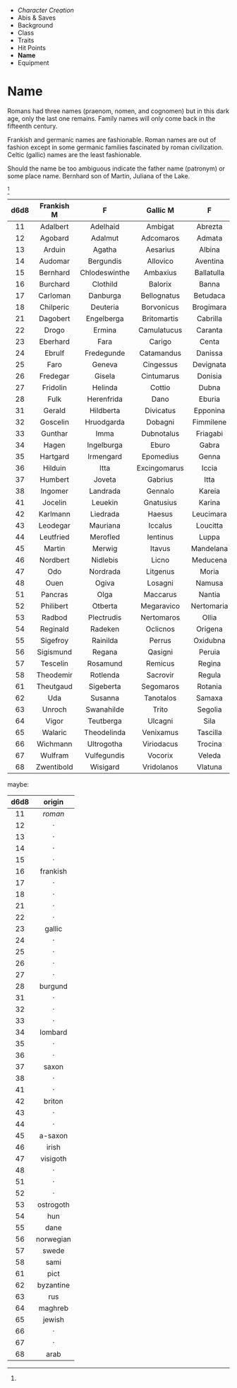 
<!-- .margin.compass -->
* _Character Creation_
* Abis & Saves
* Background
* Class
* Traits
* Hit Points
* **Name**
* Equipment


# Name

Romans had three names (praenom, nomen, and cognomen) but in this dark age, only the last one remains. Family names will only come back in the fifteenth century.

Frankish and germanic names are fashionable. Roman names are out of fashion except in some germanic families fascinated by roman civilization. Celtic (gallic) names are the least fashionable.

Should the name be too ambiguous indicate the father name (patronym) or some place name. Bernhard son of Martin, Juliana of the Lake.

[^1]

| d6d8 | Frankish M | F | Gallic M | F | Roman M | F |
|:----:|:----------:|:-:|:--------:|:-:|:-------:|:-:|
| 11 | Adalbert | Adelhaid | Ambigat | Abrezta | Aetius | Aemilia |
| 12 | Agobard | Adalmut | Adcomaros | Admata | Aemilius | Amanda |
| 13 | Arduin | Agatha | Aesarius | Albina | Antonius | Aquillia |
| 14 | Audomar | Bergundis | Allovico | Aventina | Appius | Aurelia |
| 15 | Bernhard | Chlodeswinthe | Ambaxius | Ballatulla | Armenius | Barbatia |
| 16 | Burchard | Clothild | Balorix | Banna | Augustus | Bella |
| 17 | Carloman | Danburga | Bellognatus | Betudaca | Aulus | Caecilia |
| 18 | Chilperic | Deuteria | Borvonicus | Brogimara | Caelus | Caesonia |
| 21 | Dagobert | Engelberga | Britomartis | Cabrilla | Caius | Calpurnia |
| 22 | Drogo | Ermina | Camulatucus | Caranta | Calpurnius | Camilia |
| 23 | Eberhard | Fara | Carigo | Centa | Camillus | Dillia |
| 24 | Ebrulf | Fredegunde | Catamandus | Danissa | Cassius | Domitia |
| 25 | Faro | Geneva | Cingessus | Devignata | Castorius | Drusilla |
| 26 | Fredegar | Gisela | Cintumarus | Donisia | Cnaeus | Eboria |
| 27 | Fridolin | Helinda | Cottio | Dubna | Decimus | Egnatia |
| 28 | Fulk | Herenfrida | Dano | Eburia | Drusus | Ennia |
| 31 | Gerald | Hildberta | Divicatus | Epponina | Eborius | Fabiana |
| 32 | Goscelin | Hruodgarda | Dobagni | Fimmilene | Eugenus | Festa |
| 33 | Gunthar | Imma | Dubnotalus | Friagabi | Fabius | Flavia |
| 34 | Hagen | Ingelburga | Eburo | Gabra | Falco | Florentia |
| 35 | Hartgard | Irmengard | Epomedius | Genna | Faustus | Galeria |
| 36 | Hilduin | Itta | Excingomarus | Iccia | Felix | Gemella |
| 37 | Humbert | Joveta | Gabrius | Itta | Flavius | Germanica |
| 38 | Ingomer | Landrada | Gennalo | Kareia | Gallus | Helvetia |
| 41 | Jocelin | Leuekin | Gnatusius | Karina | Germanicus | Hortensa |
| 42 | Karlmann | Liedrada | Haesus | Leucimara | Julianus | Icilia |
| 43 | Leodegar | Mauriana | Iccalus | Loucitta | Livius | Iovia |
| 44 | Leutfried | Merofled | Ientinus | Luppa | Longinius | Julia |
| 45 | Martin | Merwig | Itavus | Mandelana | Lucius | Laetoria |
| 46 | Nordbert | Nidlebis | Licno | Meducena | Marcellus | Lentula |
| 47 | Odo | Nordrada | Litgenus | Moria | Marcus | Lucilia |
| 48 | Ouen | Ogiva | Losagni | Namusa | Munatius | Lucretia |
| 51 | Pancras | Olga | Maccarus | Nantia | Maximus | Marcia |
| 52 | Philibert | Otberta | Megaravico | Nertomaria | Numerius | Nepia |
| 53 | Radbod | Plectrudis | Nertomaros | Ollia | Octavianus | Octavia |
| 54 | Reginald | Radeken | Oclicnos | Origena | Paulus | Orania |
| 55 | Sigefroy | Rainilda | Perrus | Oxidubna | Primus | Orissa |
| 56 | Sigismund | Regana | Qasigni | Peruia | Publius | Plautia |
| 57 | Tescelin | Rosamund | Remicus | Regina | Quintus | Pompeia |
| 58 | Theodemir | Rotlenda | Sacrovir | Regula | Secundus | Quinctia |
| 61 | Theutgaud | Sigeberta | Segomaros | Rotania | Sempronius | Quintiliana |
| 62 | Uda | Susanna | Tanotalos | Samaxa | Septimus | Romana |
| 63 | Unroch | Swanahilde | Trito | Segolia | Sextus | Rusonia |
| 64 | Vigor | Teutberga | Ulcagni | Sila | Tertius | Scribonia |
| 65 | Walaric | Theodelinda | Venixamus | Tascilla | Tiberius | Tullia |
| 66 | Wichmann | Ultrogotha | Viriodacus | Trocina | Titus | Umbria |
| 67 | Wulfram | Vulfegundis | Vocorix | Veleda | Tullus | Valeria |
| 68 | Zwentibold | Wisigard | Vridolanos | Vlatuna | Valerius | Victorina |


[^1]:
  maybe:

  <!-- .social-class -->
  | d6d8 | origin     |
  |:----:|:----------:|
  |  11  | _roman_    |
  |  12  | ·          |
  |  13  | ·          |
  |  14  | ·          |
  |  15  | ·          |
  |  16  | frankish   |
  |  17  | ·          |
  |  18  | ·          |
  |  21  | ·          |
  |  22  | ·          |
  |  23  | gallic     |
  |  24  | ·          |
  |  25  | ·          |
  |  26  | ·          |
  |  27  | ·          |
  |  28  | burgund    |
  |  31  | ·          |
  |  32  | ·          |
  |  33  | ·          |
  |  34  | lombard    |
  |  35  | ·          |
  |  36  | ·          |
  |  37  | saxon      |
  |  38  | ·          |
  |  41  | ·          |
  |  42  | briton     |
  |  43  | ·          |
  |  44  | ·          |
  |  45  | a-saxon    |
  |  46  | irish      |
  |  47  | visigoth   |
  |  48  | ·          |
  |  51  | ·          |
  |  52  | ·          |
  |  53  | ostrogoth  |
  |  54  | hun        |
  |  55  | dane       |
  |  56  | norwegian  |
  |  57  | swede      |
  |  58  | sami       |
  |  61  | pict       |
  |  62  | byzantine  |
  |  63  | rus        |
  |  64  | maghreb    |
  |  65  | jewish     |
  |  66  | ·          |
  |  67  | ·          |
  |  68  | arab       |

